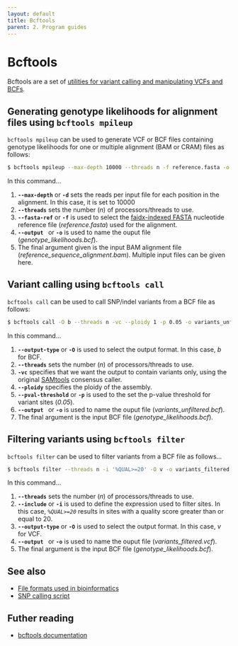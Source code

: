 ```yaml
---
layout: default
title: Bcftools
parent: 2. Program guides
---
```


# Bcftools

Bcftools are a set of [utilities for variant calling and manipulating VCFs and BCFs](https://samtools.github.io/bcftools/bcftools.html).

## Generating genotype likelihoods for alignment files using `bcftools mpileup`

`bcftools mpileup` can be used to generate VCF or BCF files containing genotype likelihoods for one or multiple alignment (BAM or CRAM) files as follows:

```bash
$ bcftools mpileup --max-depth 10000 --threads n -f reference.fasta -o genotype_likelihoods.bcf reference_sequence_alignmnet.bam
```

In this command...

1. **`--max-depth`** or **`-d`** sets the reads per input file for each position in the alignment. In this case, it is set to 10000
2. **`--threads`** sets the number (*n*) of processors/threads to use.
3. **`--fasta-ref`** or **`-f`** is used to select the [faidx-indexed FASTA](samtools.md#indexing-a-fasta-file-using-samtools-faidx) nucleotide reference file (*reference.fasta*) used for the alignment.
4. **`--output `** or **`-o`** is used to name the ouput file (*genotype_likelihoods.bcf*).
5. The final argument given is the input BAM alignment file (*reference_sequence_alignment.bam*). Multiple input files can be given here.

## Variant calling using `bcftools call`

`bcftools call` can be used to call SNP/indel variants from a BCF file as follows:

```bash
$ bcftools call -O b --threads n -vc --ploidy 1 -p 0.05 -o variants_unfiltered.bcf genotype_likelihoods.bcf
```

In this command...

1. **`--output-type`** or **`-O`** is used to select the output format. In this case, *b* for BCF.
2. **`--threads`** sets the number (*n*) of processors/threads to use.
3. **`-vc`** specifies that we want the output to contain variants only, using the original [SAMtools](samtools.md) consensus caller.
4. **`--ploidy`** specifies the ploidy of the assembly.
5. **`--pval-threshold`** or **`-p`** is used to the set the p-value threshold for variant sites (*0.05*).
6. **`--output `** or **`-o`** is used to name the ouput file (*variants_unfiltered.bcf*).
7. The final argument is the input BCF file (*genotype_likelihoods.bcf*).

## Filtering variants using `bcftools filter`

`bcftools filter` can be used to filter variants from a BCF file as follows...

```bash
$ bcftools filter --threads n -i '%QUAL>=20' -O v -o variants_filtered.vcf variants_unfiltered.bcf
```

In this command...

1. **`--threads`** sets the number (*n*) of processors/threads to use.
2. **`--include`** or **`-i`** is used to define the expression used to filter sites. In this case, *`%QUAL>=20`* results in sites with a quality score greater than or equal to 20.
3. **`--output-type`** or **`-O`** is used to select the output format. In this case, *v* for VCF.
4. **`--output `** or **`-o`** is used to name the ouput file (*variants_filtered.vcf*).
5. The final argument is the input BCF file (*genotype_likelihoods.bcf*).

## See also

- [File formats used in bioinformatics](file_formats.md)
- [SNP calling script](snp_calling.md)

## Futher reading

- [bcftools documentation](https://samtools.github.io/bcftools/bcftools.html)
